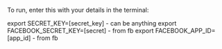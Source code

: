 To run, enter this with your details in the terminal:

export SECRET_KEY=[secret_key] - can be anything
export FACEBOOK_SECRET_KEY=[secret] - from fb
export FACEBOOK_APP_ID=[app_id] - from fb